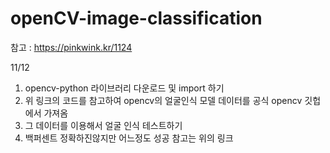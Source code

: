 # openCV-image-classification

참고 : https://pinkwink.kr/1124

11/12

1. opencv-python 라이브러리 다운로드 및 import 하기
2. 위 링크의 코드를 참고하여 opencv의 얼굴인식 모델 데이터를 공식 opencv 깃헙에서 가져옴
3. 그 데이터를 이용해서 얼굴 인식 테스트하기
4. 백퍼센트 정확하진않지만 어느정도 성공 참고는 위의 링크
